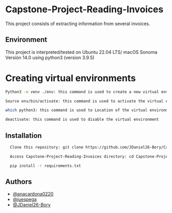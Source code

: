
# Capstone-Project-Reading-Invoices

This project consists of extracting information from several invoices.


## Environment 

This project is interpreted/tested on Ubuntu 22.04 LTS/ macOS Sonoma Versión 14.0 using python3 (version 3.9.5)

# Creating virtual environments

```bash
Python3 -m venv ./env: this command is used to create a new virtual environment 
```
```bash
Source env/bin/activate: this command is used to activate the virtual environment
```
```bash
which python3: this command is used to Location of the virtual environment

```
```bash
deactivate: this command is used to disable the virtual environment 
```
## Installation

```bash
  Clone this repository: git clone https://github.com/JDaniel26-Bory/Capstone-Project-Reading-Invoices.git
```
```bash
  Access Capstone-Project-Reading-Invoices directory: cd Capstone-Project-Reading-Invoices
```
```bash
  pip install -r requirements.txt
```
## Authors

- [@anacardona0220](https://www.github.com/anacardona0220)
- [@juespega](https://www.github.com/juespega)
- [@JDaniel26-Bory](https://www.github.com/JDaniel26-Bory)

